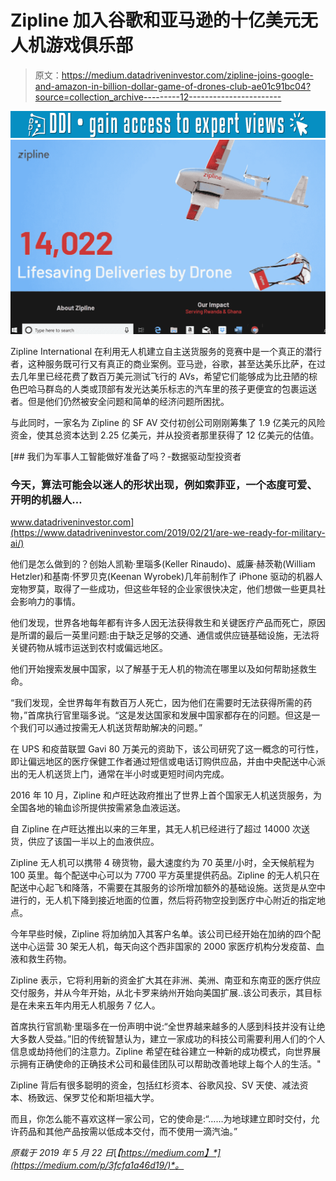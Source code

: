 # Zipline 加入谷歌和亚马逊的十亿美元无人机游戏俱乐部

> 原文：<https://medium.datadriveninvestor.com/zipline-joins-google-and-amazon-in-billion-dollar-game-of-drones-club-ae01c91bc04?source=collection_archive---------12----------------------->

[![](img/a5bf37e5b7193204db8487ad31a4f2b9.png)](http://www.track.datadriveninvestor.com/1B9E)![](img/6aa3eb86b6306718c2ac4ea70dfb90fc.png)

Zipline International 在利用无人机建立自主送货服务的竞赛中是一个真正的潜行者，这种服务既可行又有真正的商业案例。亚马逊，谷歌，甚至达美乐比萨，在过去几年里已经花费了数百万美元测试飞行的 AVs，希望它们能够成为比丑陋的棕色巴哈马群岛的人类或顶部有发光达美乐标志的汽车里的孩子更便宜的包裹运送者。但是他们仍然被安全问题和简单的经济问题所困扰。

与此同时，一家名为 Zipline 的 SF AV 交付初创公司刚刚筹集了 1.9 亿美元的风险资金，使其总资本达到 2.25 亿美元，并从投资者那里获得了 12 亿美元的估值。

[](https://www.datadriveninvestor.com/2019/02/21/are-we-ready-for-military-ai/) [## 我们为军事人工智能做好准备了吗？-数据驱动型投资者

### 今天，算法可能会以迷人的形状出现，例如索菲亚，一个态度可爱、开明的机器人…

www.datadriveninvestor.com](https://www.datadriveninvestor.com/2019/02/21/are-we-ready-for-military-ai/) 

他们是怎么做到的？创始人凯勒·里瑙多(Keller Rinaudo)、威廉·赫茨勒(William Hetzler)和基南·怀罗贝克(Keenan Wyrobek)几年前制作了 iPhone 驱动的机器人宠物罗莫，取得了一些成功，但这些年轻的企业家很快决定，他们想做一些更具社会影响力的事情。

他们发现，世界各地每年都有许多人因无法获得救生和关键医疗产品而死亡，原因是所谓的最后一英里问题:由于缺乏足够的交通、通信或供应链基础设施，无法将关键药物从城市运送到农村或偏远地区。

他们开始搜索发展中国家，以了解基于无人机的物流在哪里以及如何帮助拯救生命。

“我们发现，全世界每年有数百万人死亡，因为他们在需要时无法获得所需的药物，”首席执行官里瑙多说。“这是发达国家和发展中国家都存在的问题。但这是一个我们可以通过按需无人机送货帮助解决的问题。”

在 UPS 和疫苗联盟 Gavi 80 万美元的资助下，该公司研究了这一概念的可行性，即让偏远地区的医疗保健工作者通过短信或电话订购供应品，并由中央配送中心派出的无人机送货上门，通常在半小时或更短时间内完成。

2016 年 10 月，Zipline 和卢旺达政府推出了世界上首个国家无人机送货服务，为全国各地的输血诊所提供按需紧急血液运送。

自 Zipline 在卢旺达推出以来的三年里，其无人机已经进行了超过 14000 次送货，供应了该国一半以上的血液供应。

Zipline 无人机可以携带 4 磅货物，最大速度约为 70 英里/小时，全天候航程为 100 英里。每个配送中心可以为 7700 平方英里提供药品。Zipline 的无人机只在配送中心起飞和降落，不需要在其服务的诊所增加额外的基础设施。送货是从空中进行的，无人机下降到接近地面的位置，然后将药物空投到医疗中心附近的指定地点。

今年早些时候，Zipline 将加纳加入其客户名单。该公司已经开始在加纳的四个配送中心运营 30 架无人机，每天向这个西非国家的 2000 家医疗机构分发疫苗、血液和救生药物。

Zipline 表示，它将利用新的资金扩大其在非洲、美洲、南亚和东南亚的医疗供应交付服务，并从今年开始，从北卡罗来纳州开始向美国扩展..该公司表示，其目标是在未来五年内用无人机服务 7 亿人。

首席执行官凯勒·里瑙多在一份声明中说:“全世界越来越多的人感到科技并没有让绝大多数人受益。”旧的传统智慧认为，建立一家成功的科技公司需要利用人们的个人信息或劫持他们的注意力。Zipline 希望在硅谷建立一种新的成功模式，向世界展示拥有正确使命的正确技术公司和最佳团队可以帮助改善地球上每个人的生活。"

Zipline 背后有很多聪明的资金，包括红杉资本、谷歌风投、SV 天使、减法资本、杨致远、保罗艾伦和斯坦福大学。

而且，你怎么能不喜欢这样一家公司，它的使命是:“……为地球建立即时交付，允许药品和其他产品按需以低成本交付，而不使用一滴汽油。”

*原载于 2019 年 5 月 22 日*[*【https://medium.com】*](https://medium.com/p/3fcfa1a46d19/)*。*